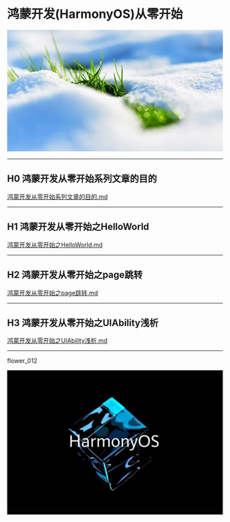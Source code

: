 # 鸿蒙开发(HarmonyOS)从零开始


<img src="image/flower.png">


---

## H0 鸿蒙开发从零开始系列文章的目的

[鸿蒙开发从零开始系列文章的目的.md](./鸿蒙开发从零开始系列文章的目的/鸿蒙开发从零开始系列文章的目的.md)

---

## H1 鸿蒙开发从零开始之HelloWorld

[鸿蒙开发从零开始之HelloWorld.md](./鸿蒙开发从零开始之HelloWorld/鸿蒙开发从零开始之HelloWorld.md)

---

## H2 鸿蒙开发从零开始之page跳转

[鸿蒙开发从零开始之page跳转.md](./鸿蒙开发从零开始之page跳转/鸿蒙开发从零开始之page跳转.md)

---

## H3 鸿蒙开发从零开始之UIAbility浅析

[鸿蒙开发从零开始之UIAbility浅析.md](./鸿蒙开发从零开始之UIAbility浅析/鸿蒙开发从零开始之UIAbility浅析.md)

---

flower_012


<img src="image/harmony_os_002.png">



